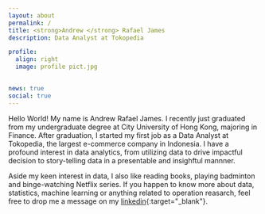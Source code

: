 ```yaml
---
layout: about
permalink: /
title: <strong>Andrew </strong> Rafael James
description: Data Analyst at Tokopedia

profile:
  align: right
  image: profile pict.jpg
  

news: true
social: true
---
```


Hello World! My name is Andrew Rafael James. I recently just graduated from my undergraduate degree at City University of Hong Kong, majoring in Finance. After graduation, I started my first job as a Data Analyst at Tokopedia, the largest e-commerce company in Indonesia. I have a profound interest in data analytics, from utilizing data to drive impactful decision to story-telling data in a presentable and insighftul mannner. 

Aside my keen interest in data, I also like reading books, playing badminton and binge-watching Netflix series. If you happen to know more about data, statistics, machine learning or anything related to operation reasarch, feel free to drop me a message on my [linkedin](https://www.linkedin.com/in/andrewrafael/){:target="\_blank"}. 
